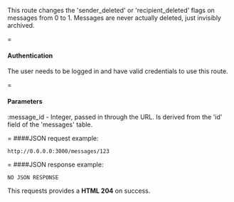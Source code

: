 <!-- --- title: DELETE /messages/:message_id -->

This route changes the 'sender_deleted' or 'recipient_deleted' flags on messages from 0 to 1. Messages are never actually deleted, just invisibly archived.

=
#### Authentication

The user needs to be logged in and have valid credentials to use this route.

=
#### Parameters

:message_id - Integer, passed in through the URL. Is derived from the 'id' field of the 'messages' table.

=
####JSON request example:
```
http://0.0.0.0:3000/messages/123
```

=
####JSON response example:

```
NO JSON RESPONSE
```

This requests provides a <strong>HTML 204</strong> on success.